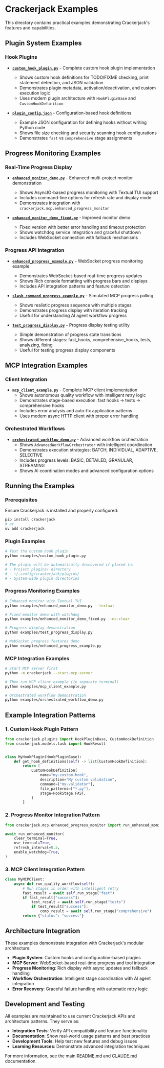 # Crackerjack Examples

This directory contains practical examples demonstrating Crackerjack's features and capabilities.

## Plugin System Examples

### Hook Plugins

- **[`custom_hook_plugin.py`](custom_hook_plugin.py)** - Complete custom hook plugin implementation

  - Shows custom hook definitions for TODO/FIXME checking, print statement detection, and JSON validation
  - Demonstrates plugin metadata, activation/deactivation, and custom execution logic
  - Uses modern plugin architecture with `HookPluginBase` and `CustomHookDefinition`

- **[`plugin_config.json`](plugin_config.json)** - Configuration-based hook definitions

  - Example JSON configuration for defining hooks without writing Python code
  - Shows file size checking and security scanning hook configurations
  - Demonstrates `fast` vs `comprehensive` stage assignments

## Progress Monitoring Examples

### Real-Time Progress Display

- **[`enhanced_monitor_demo.py`](enhanced_monitor_demo.py)** - Enhanced multi-project monitor demonstration

  - Shows AsyncIO-based progress monitoring with Textual TUI support
  - Includes command-line options for refresh rate and display mode
  - Demonstrates integration with `crackerjack.mcp.enhanced_progress_monitor`

- **[`enhanced_monitor_demo_fixed.py`](enhanced_monitor_demo_fixed.py)** - Improved monitor demo

  - Fixed version with better error handling and timeout protection
  - Shows watchdog service integration and graceful shutdown
  - Includes WebSocket connection with fallback mechanisms

### Progress API Integration

- **[`enhanced_progress_example.py`](enhanced_progress_example.py)** - WebSocket progress monitoring example

  - Demonstrates WebSocket-based real-time progress updates
  - Shows Rich console formatting with progress bars and displays
  - Includes API integration patterns and feature detection

- **[`slash_command_progress_example.py`](slash_command_progress_example.py)** - Simulated MCP progress polling

  - Shows realistic progress sequence with multiple stages
  - Demonstrates progress display with iteration tracking
  - Useful for understanding AI agent workflow progress

- **[`test_progress_display.py`](test_progress_display.py)** - Progress display testing utility

  - Simple demonstration of progress state transitions
  - Shows different stages: fast_hooks, comprehensive_hooks, tests, analyzing, fixing
  - Useful for testing progress display components

## MCP Integration Examples

### Client Integration

- **[`mcp_client_example.py`](mcp_client_example.py)** - Complete MCP client implementation
  - Shows autonomous quality workflow with intelligent retry logic
  - Demonstrates stage-based execution: fast hooks → tests → comprehensive hooks
  - Includes error analysis and auto-fix application patterns
  - Uses modern async HTTP client with proper error handling

### Orchestrated Workflows

- **[`orchestrated_workflow_demo.py`](orchestrated_workflow_demo.py)** - Advanced workflow orchestration
  - Shows `AdvancedWorkflowOrchestrator` with intelligent coordination
  - Demonstrates execution strategies: BATCH, INDIVIDUAL, ADAPTIVE, SELECTIVE
  - Includes progress levels: BASIC, DETAILED, GRANULAR, STREAMING
  - Shows AI coordination modes and advanced configuration options

## Running the Examples

### Prerequisites

Ensure Crackerjack is installed and properly configured:

```bash
pip install crackerjack
# or
uv add crackerjack
```

### Plugin Examples

```bash
# Test the custom hook plugin
python examples/custom_hook_plugin.py

# The plugin will be automatically discovered if placed in:
# - Project plugins/ directory
# - ~/.config/crackerjack/plugins/
# - System-wide plugin directories
```

### Progress Monitoring Examples

```bash
# Enhanced monitor with Textual TUI
python examples/enhanced_monitor_demo.py --textual

# Fixed monitor demo with watchdog
python examples/enhanced_monitor_demo_fixed.py --no-clear

# Progress display demonstration
python examples/test_progress_display.py

# WebSocket progress features demo
python examples/enhanced_progress_example.py
```

### MCP Integration Examples

```bash
# Start MCP server first
python -m crackerjack --start-mcp-server

# Then run MCP client example (in separate terminal)
python examples/mcp_client_example.py

# Orchestrated workflow demonstration
python examples/orchestrated_workflow_demo.py
```

## Example Integration Patterns

### 1. Custom Hook Plugin Pattern

```python
from crackerjack.plugins import HookPluginBase, CustomHookDefinition
from crackerjack.models.task import HookResult


class MyHookPlugin(HookPluginBase):
    def get_hook_definitions(self) -> list[CustomHookDefinition]:
        return [
            CustomHookDefinition(
                name="my-custom-hook",
                description="My custom validation",
                command=["my-validator"],
                file_patterns=["*.py"],
                stage=HookStage.FAST,
            )
        ]
```

### 2. Progress Monitor Integration Pattern

```python
from crackerjack.mcp.enhanced_progress_monitor import run_enhanced_monitor

await run_enhanced_monitor(
    clear_terminal=True,
    use_textual=True,
    refresh_interval=0.5,
    enable_watchdog=True,
)
```

### 3. MCP Client Integration Pattern

```python
class MyMCPClient:
    async def run_quality_workflow(self):
        # Run stages in order with intelligent retry
        fast_result = await self.run_stage("fast")
        if fast_result["success"]:
            test_result = await self.run_stage("tests")
            if test_result["success"]:
                comp_result = await self.run_stage("comprehensive")
        return {"status": "success"}
```

## Architecture Integration

These examples demonstrate integration with Crackerjack's modular architecture:

- **Plugin System**: Custom hooks and configuration-based plugins
- **MCP Server**: WebSocket-based real-time progress and tool integration
- **Progress Monitoring**: Rich display with async updates and fallback handling
- **Workflow Orchestration**: Intelligent stage coordination with AI agent integration
- **Error Recovery**: Graceful failure handling with automatic retry logic

## Development and Testing

All examples are maintained to use current Crackerjack APIs and architecture patterns. They serve as:

- **Integration Tests**: Verify API compatibility and feature functionality
- **Documentation**: Show real-world usage patterns and best practices
- **Development Tools**: Help test new features and debug issues
- **Learning Resources**: Demonstrate advanced integration techniques

For more information, see the main [README.md](../README.md) and [CLAUDE.md](../CLAUDE.md) documentation.
